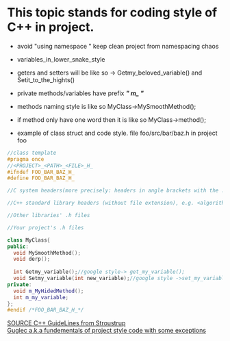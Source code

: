 # This topic stands for coding style of C++ in project.  
* avoid "using namespace " keep clean project from namespacing chaos   
* variables_in_lower_snake_style     
* geters and setters will be like so -> Getmy_beloved_variable() and Setit_to_the_hights()  
* private methods/variables have prefix ***" m_ "***  
* methods naming style is like so MyClass->MySmoothMethod();    
* if method only have one word then it is like so MyClass->method();   

* example of class struct and code style. file foo/src/bar/baz.h in project foo  
```C++  
//class template
#pragma once
//<PROJECT>_<PATH>_<FILE>_H_
#ifndef FOO_BAR_BAZ_H_
#define FOO_BAR_BAZ_H_

//C system headers(more precisely: headers in angle brackets with the .h extension), e.g. <unistd.h>, <stdlib.h> 

//C++ standard library headers (without file extension), e.g. <algorithm>, <cstddef>.  

//Other libraries' .h files 

//Your project's .h files

class MyClass{
public:
  void MySmoothMethod();
  void derp();
  
  int Getmy_variable();//google style-> get_my_variable();
  void Setmy_variable(int new_variable);//google style ->set_my_variable
private:
  void m_MyHidedMethod();
  int m_my_variable;
};
#endif /*FOO_BAR_BAZ_H_*/
```  
[SOURCE C++ GuideLines from Stroustrup](https://github.com/isocpp/CppCoreGuidelines/blob/master/CppCoreGuidelines.md)  
[Guglec a.k.a fundementals of project style code with some exceptions](https://google.github.io/styleguide/cppguide.html#Variable_Names)  

